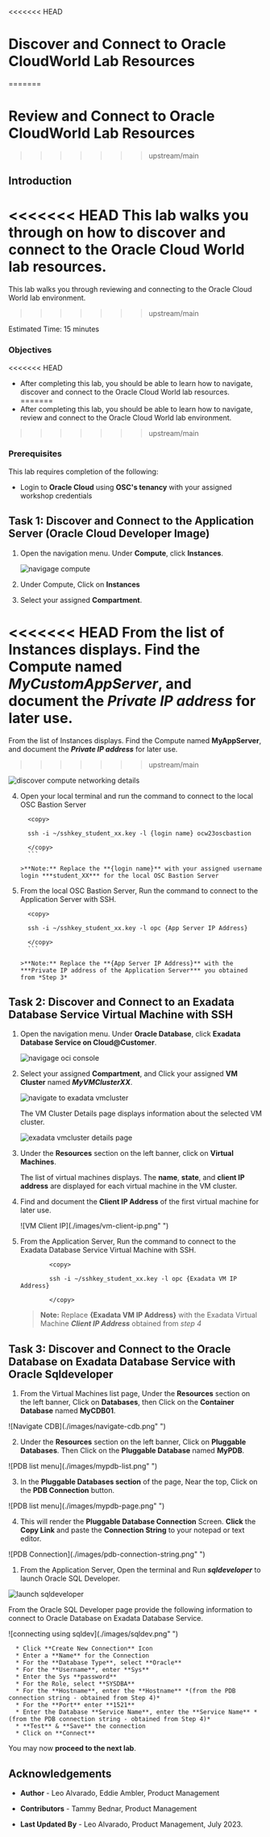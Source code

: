 


<<<<<<< HEAD
# Discover and Connect to Oracle CloudWorld Lab Resources
=======
# Review and Connect to Oracle CloudWorld Lab Resources
>>>>>>> upstream/main


## Introduction

<<<<<<< HEAD
This lab walks you through on how to discover and connect to the Oracle Cloud World lab resources.
=======
This lab walks you through reviewing and connecting to the Oracle Cloud World lab environment.
>>>>>>> upstream/main

Estimated Time: 15 minutes

<!-- Watch the video below for a quick walk-through of the lab.
[Create an Exadata Database Service on Cloud@Customer Infrastructure](youtube:DCrivNA5bs8)
-->
### Objectives

<<<<<<< HEAD
-   After completing this lab, you should be able to learn how to navigate, discover and connect to the Oracle Cloud World lab resources.
=======
-   After completing this lab, you should be able to learn how to navigate, review and connect to the Oracle Cloud World lab environment.
>>>>>>> upstream/main

### Prerequisites

This lab requires completion of the following:

* Login to **Oracle Cloud** using **OSC's tenancy** with your assigned workshop credentials





## Task 1: Discover and Connect to the Application Server (Oracle Cloud Developer Image)

1. Open the navigation menu. Under **Compute**, click **Instances**.
   
   ![navigage compute](./images/navigate-compute.png " ")

2. Under Compute, Click on **Instances** 
   
3. Select your assigned **Compartment**.
   
<<<<<<< HEAD
   From the list of Instances displays. Find the Compute named ***MyCustomAppServer***, and document the ***Private IP address*** for later use.
=======
   From the list of Instances displays. Find the Compute named **MyAppServer**, and document the ***Private IP address*** for later use.
>>>>>>> upstream/main

   ![discover compute networking details](./images/discover-app-server.png " ")
   

4. Open your local terminal and run the command to connect to the local OSC Bastion Server
   
      ```
        <copy>

        ssh -i ~/sshkey_student_xx.key -l {login name} ocw23oscbastion 

        </copy>
        ```
    
    >**Note:** Replace the **{login name}** with your assigned username login ***student_XX*** for the local OSC Bastion Server 

5. From the local OSC Bastion Server, Run the command to connect to the Application Server with SSH.
   
      ```
        <copy>

        ssh -i ~/sshkey_student_xx.key -l opc {App Server IP Address} 

        </copy>
        ```
    
    >**Note:** Replace the **{App Server IP Address}** with the ***Private IP address of the Application Server*** you obtained from *Step 3*

## Task 2: Discover and Connect to an Exadata Database Service Virtual Machine with SSH 

1. Open the navigation menu. Under **Oracle Database**, click **Exadata Database Service on Cloud@Customer**.
   
   ![navigage oci console](./images/navigateocimenu.png " ")

2. Select your assigned **Compartment**, and Click your assigned **VM Cluster** named ***MyVMClusterXX***.
   
   ![navigate to exadata vmcluster](./images/navigate-vmcluster.png " ")

    The VM Cluster Details page displays information about the selected VM cluster.

   ![exadata vmcluster details page](./images/vmcluster-details-page.png " ")


3. Under the **Resources** section on the left banner, click on **Virtual Machines**.

    The list of virtual machines displays. The **name**, **state**, and **client IP address** are displayed for each virtual machine in the VM cluster.

4. Find and document the **Client IP Address** of the first virtual machine for later use.

    ![VM Client IP](./images/vm-client-ip.png" ")

5. From the Application Server, Run the command to connect to the Exadata Database Service Virtual Machine with SSH.

      ```
              <copy>

              ssh -i ~/sshkey_student_xx.key -l opc {Exadata VM IP Address}

              </copy>
      ```
       
      >**Note:** Replace **{Exadata VM IP Address}** with the Exadata Virtual Machine ***Client IP Address*** obtained from *step 4*

## Task 3: Discover and Connect to the Oracle Database on Exadata Database Service with Oracle Sqldeveloper

1. From the Virtual Machines list page, Under the **Resources** section on the left banner, Click on **Databases**, then Click on the **Container Database** named **MyCDB01**. 

  ![Navigate CDB](./images/navigate-cdb.png" ")

2. Under the **Resources** section on the left banner, Click on **Pluggable Databases**. Then Click on the **Pluggable Database** named **MyPDB**.

  ![PDB list menu](./images/mypdb-list.png" ")

3. In the **Pluggable Databases section** of the page, Near the top, Click on the **PDB Connection** button.

  ![PDB list menu](./images/mypdb-page.png" ")

4. This will render the **Pluggable Database Connection** Screen. **Click** the **Copy  Link** and paste the **Connection String** to your notepad or text editor.

  ![PDB Connection](./images/pdb-connection-string.png" ")

1. From the Application Server, Open the terminal and Run ***sqldeveloper*** to launch Oracle SQL Developer.

      
                  
  ![launch sqldeveloper](./images/run-sqldeveloper.png " ")

                  
        
   
  From the Oracle SQL Developer page provide the following information to connect to Oracle Database on Exadata Database Service.

  ![connecting using sqldev](./images/sqldev.png" ")

      * Click **Create New Connection** Icon
      * Enter a **Name** for the Connection
      * For the **Database Type**, select **Oracle**
      * For the **Username**, enter **Sys**
      * Enter the Sys **password**
      * For the Role, select **SYSDBA**
      * For the **Hostname**, enter the **Hostname** *(from the PDB connection string - obtained from Step 4)*
      * For the **Port** enter **1521**
      * Enter the Database **Service Name**, enter the **Service Name** *(from the PDB connection string - obtained from Step 4)* 
      * **Test** & **Save** the connection
      * Click on **Connect**

  


You may now **proceed to the next lab**.

<!--
## Learn More

* Click [here](https://docs.oracle.com/en/engineered-systems/exadata-cloud-at-customer/ecccm/ecc-provisioning.html#GUID-4CB5B5E1-E853-4CA2-B43D-54CD18A8F28A) to learn more about Creating Infrastructure resource for Exadata Database Service on Cloud@Customer.

-->
## Acknowledgements

* **Author** - Leo Alvarado, Eddie Ambler, Product Management

* **Contributors** - Tammy Bednar, Product Management

* **Last Updated By** - Leo Alvarado, Product Management, July 2023.
